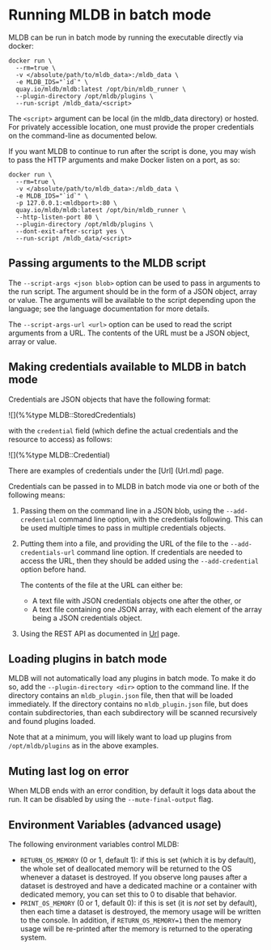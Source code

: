 # Running MLDB in batch mode

MLDB can be run in batch mode by running the executable directly via docker:

```
docker run \
  --rm=true \
  -v </absolute/path/to/mldb_data>:/mldb_data \
  -e MLDB_IDS="`id`" \
  quay.io/mldb/mldb:latest /opt/bin/mldb_runner \
  --plugin-directory /opt/mldb/plugins \
  --run-script /mldb_data/<script>
```

The `<script>` argument can be local (in the mldb_data directory) or hosted.
For privately accessible location, one must provide the proper credentials
on the command-line as documented below.

If you want MLDB to continue to run after the script is done, you may wish to
pass the HTTP arguments and make Docker listen on a port, as so:

```
docker run \
  --rm=true \
  -v </absolute/path/to/mldb_data>:/mldb_data \
  -e MLDB_IDS="`id`" \
  -p 127.0.0.1:<mldbport>:80 \
  quay.io/mldb/mldb:latest /opt/bin/mldb_runner \
  --http-listen-port 80 \
  --plugin-directory /opt/mldb/plugins \
  --dont-exit-after-script yes \
  --run-script /mldb_data/<script>
```

## Passing arguments to the MLDB script

The `--script-args <json blob>` option can be used to pass in arguments to the run
script.  The argument should be in the form of a JSON object, array or value.
The arguments will be available to the script depending upon the language; see
the language documentation for more details.

The `--script-args-url <url>` option can be used to read the script arguments
from a URL.  The contents of the URL must be a JSON object, array or value.

## Making credentials available to MLDB in batch mode

Credentials are JSON objects that have the following format:

![](%%type MLDB::StoredCredentials)

with the `credential` field (which define the actual credentials and the resource to
access) as follows:

![](%%type MLDB::Credential)

There are examples of credentials under the [Url] (Url.md) page.

Credentials can be passed in to MLDB in batch mode via one or both of the
following means:

1.  Passing them on the command line in a JSON blob, using the
    `--add-credential` command line option, with the credentials following.
    This can be used multiple times to pass in multiple credentials objects.
2.  Putting them into a file, and providing the URL of the file to the
    `--add-credentials-url` command line option.  If credentials are
    needed to access the URL, then they should be added using the
    `--add-credential` option before hand.

    The contents of the file at the URL can either be:
    - A text file with JSON credentials objects one after the other, or
    - A text file containing one JSON array, with each element of the array
      being a JSON credentials object.
 3. Using the REST API as documented in [Url](Url.md) page.
 
## Loading plugins in batch mode

MLDB will not automatically load any plugins in batch mode.  To make it do
so, add the `--plugin-directory <dir>` option to the command line.  If the
directory contains an `mldb_plugin.json` file, then that will be loaded
immediately.  If the directory contains no `mldb_plugin.json` file, but
does contain subdirectories, than each subdirectory will be scanned
recursively and found plugins loaded.

Note that at a minimum, you will likely want to load up plugins from
`/opt/mldb/plugins` as in the above examples.

## Muting last log on error

When MLDB ends with an error condition, by default it logs data about the run.
It can be disabled by using the `--mute-final-output` flag.



## Environment Variables (advanced usage)

The following environment variables control MLDB:

- `RETURN_OS_MEMORY` (0 or 1, default 1): if this is set (which it is by
  default), the whole set of deallocated memory will be returned to the
  OS whenever a dataset is destroyed.  If you observe long pauses after
  a dataset is destroyed and have a dedicated machine or a container
  with dedicated memory, you can set this to 0 to disable that behavior.
- `PRINT_OS_MEMORY` (0 or 1, default 0): if this is set (it is *not* set
  by default), then each time a dataset is destroyed, the memory usage
  will be written to the console.  In addition, if `RETURN_OS_MEMORY=1`
  then the memory usage will be re-printed after the memory is returned
  to the operating system.
